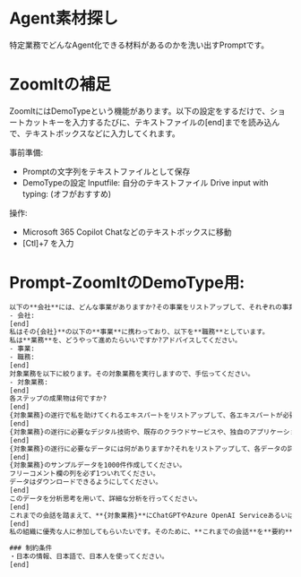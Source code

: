 # Agent素材探し

特定業務でどんなAgent化できる材料があるのかを洗い出すPromptです。

# ZoomItの補足
ZoomItにはDemoTypeという機能があります。以下の設定をするだけで、ショートカットキーを入力するたびに、テキストファイルの[end]までを読み込んで、テキストボックスなどに入力してくれます。

事前準備:
- Promptの文字列をテキストファイルとして保存
- DemoTypeの設定
    Inputfile: 自分のテキストファイル
    Drive input with typing: (オフがおすすめ)

操作:
- Microsoft 365 Copilot Chatなどのテキストボックスに移動
- [Ctl]+7 を入力

# Prompt-ZoomItのDemoType用:
```cmd
以下の**会社**には、どんな事業がありますか?その事業をリストアップして、それぞれの事業の職責や提供しているサービスを詳細に説明してください。
- 会社:
[end]
私はその{会社}**の以下の**事業**に携わっており、以下を**職務**としています。
私は**業務**を、どうやって進めたらいいですか?アドバイスしてください。
- 事業:
- 職務:
[end]
対象業務を以下に絞ります。その対象業務を実行しますので、手伝ってください。
- 対象業務: 
[end]
各ステップの成果物は何ですか?
[end]
{対象業務}の遂行で私を助けてくれるエキスパートをリストアップして、各エキスパートが必要とされる職務や能力を詳細に説明してください。
[end]
{対象業務}の遂行に必要なデジタル技術や、既存のクラウドサービスや、独自のアプリケーション、またはAPIなどをから最適なものをリストアップして、それぞれの詳細を説明してください。
[end]
{対象業務}の遂行に必要なデータには何がありますか?それをリストアップして、各データの詳細を説明してください。
[end]
{対象業務}のサンプルデータを1000件作成してください。
フリーコメント欄の列を必ず1ついれてください。
データはダウンロードできるようにしてください。
[end]
このデータを分析思考を用いて、詳細な分析を行ってください。
[end]
これまでの会話を踏まえて、**{対象業務}**にChatGPTやAzure OpenAI ServiceあるいはMicrosoft Copilotの様な、世界最高峰の**生成AI**を導入して効果があるステップはどれなのかを精査して、慎重に評価をしてください。特に時間短縮といった生産性の向上ではなく、ムリや無駄を削減できる大幅な**業務改革**や、**付加価値**を生み出すステップを高く評価したいです。もし付加価値を生み出すステップがあれば、その内容についても詳細に調査・検討して、説明してください。
[end]
私の組織に優秀な人に参加してもらいたいです。そのために、**これまでの会話**を**要約**して、私の職務や業務についての、光り輝く素晴らしい楽しいお仕事であるというストーリーを作成して、イメージビデオを作成してください。

### 制約条件
・日本の情報、日本語で、日本人を使ってください。
[end]
```